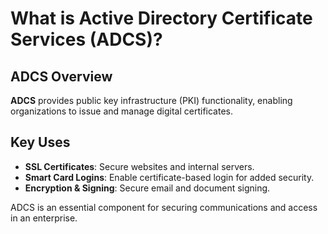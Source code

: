 # What is Active Directory Certificate Services (ADCS)?

## ADCS Overview
**ADCS** provides public key infrastructure (PKI) functionality, enabling organizations to issue and manage digital certificates.

## Key Uses
- **SSL Certificates**: Secure websites and internal servers.
- **Smart Card Logins**: Enable certificate-based login for added security.
- **Encryption & Signing**: Secure email and document signing.

ADCS is an essential component for securing communications and access in an enterprise.
